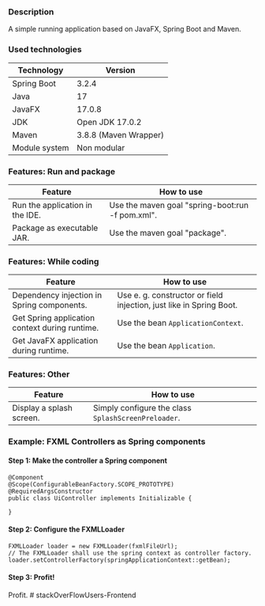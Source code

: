 ### Description

A simple running application based on JavaFX, Spring Boot and Maven.

### Used technologies

| Technology    | Version               |
|---------------|-----------------------|
| Spring Boot   | 3.2.4                 |
| Java          | 17                    |
| JavaFX        | 17.0.8                |
| JDK           | Open JDK 17.0.2       |
| Maven         | 3.8.8 (Maven Wrapper) |
| Module system | Non modular           |

### Features: Run and package

| Feature                         | How to use                                       |
|---------------------------------|--------------------------------------------------|
| Run the application in the IDE. | Use the maven goal "spring-boot:run -f pom.xml". |
| Package as executable JAR.      | Use the maven goal "package".                    |

### Features: While coding

| Feature                                        | How to use                                                          |
|------------------------------------------------|---------------------------------------------------------------------|
| Dependency injection in Spring components.     | Use e. g. constructor or field injection, just like in Spring Boot. |
| Get Spring application context during runtime. | Use the bean <code>ApplicationContext</code>.                       |
| Get JavaFX application during runtime.         | Use the bean <code>Application</code>.                              |

### Features: Other

| Feature                  | How to use                                                     |
|--------------------------|----------------------------------------------------------------|
| Display a splash screen. | Simply configure the class <code>SplashScreenPreloader</code>. |

### Example: FXML Controllers as Spring components

#### Step 1: Make the controller a Spring component

    @Component
    @Scope(ConfigurableBeanFactory.SCOPE_PROTOTYPE)
    @RequiredArgsConstructor
    public class UiController implements Initializable {
    
    }

#### Step 2: Configure the FXMLLoader

    FXMLLoader loader = new FXMLLoader(fxmlFileUrl);
    // The FXMLLoader shall use the spring context as controller factory. 
    loader.setControllerFactory(springApplicationContext::getBean);

#### Step 3: Profit!

Profit.
#   s t a c k O v e r F l o w U s e r s - F r o n t e n d 
 
 
